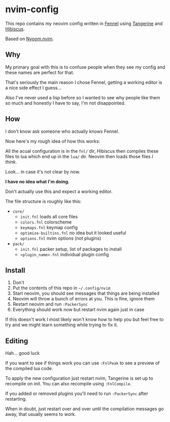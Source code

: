 # nvim-config

This repo contains my neovim config written in [Fennel](https://fennel-lang.org/)
using [Tangerine](https://github.com/udayvir-singh/tangerine.nvim) and
[Hibiscus](https://github.com/udayvir-singh/hibiscus.nvim).

Based on [Nyoom.nvim](https://github.com/shaunsingh/nyoom.nvim).

## Why
My primary goal with this is to confuse people when they see my config and
these names are perfect for that.

That's seriously the main reason I chose Fennel, getting a working editor is a
nice side effect I guess...

Also I've never used a lisp before so I wanted to see why people like them so
much and honestly I have to say, I'm not disappointed.

## How
I don't know ask someone who actually knows Fennel.

Now here's my rough idea of how this works:

All the acual configuration is in the `fnl/` dir, Hibiscus then compiles
these files to lua which end up in the `lua/` dir.
Neovim then loads those files *I think*.

Look... in case it's not clear by now.

**I have no idea what I'm doing.**

Don't actually use this and expect a working editor.

The file structure is roughly like this:
- `core/`
    - `init.fnl` loads all core files
    - `colors.fnl` colorscheme
    - `keymaps.fnl` keymap config
    - `optimize-builtins.fnl` no idea but it looked useful
    - `options.fnl` nvim options (not plugins)
- `pack/`
    - `init.fnl` packer setup, list of packages to install
    - `<plugin_name>.fnl` individual plugin config

## Install

1. Don't
2. Put the contents of this repo in `~/.config/nvim`
3. Start neovim, you should see messages that things are being installed
4. Neovim will throw a bunch of errors at you. This is fine, ignore them
5. Restart neovim and run `:PackerSync`
6. Everything should work now but restart nvim again just in case

If this doesn't work I most likely won't know how to help you but feel free
to try and we might learn something while trying to fix it.

## Editing
Hah... good luck

If you want to see if things work you can use `:FnlPeak` to see a preview of
the compiled lua code.

To apply the new configuration just restart nvim, Tangerine is set up to
recompile on init.
You can also recompile using `:FnlCompile`.

If you added or removed plugins you'll need to run `:PackerSync` after
restarting.

When in doubt, just restart over and over until the compilation messages go away,
that usually seems to work.
